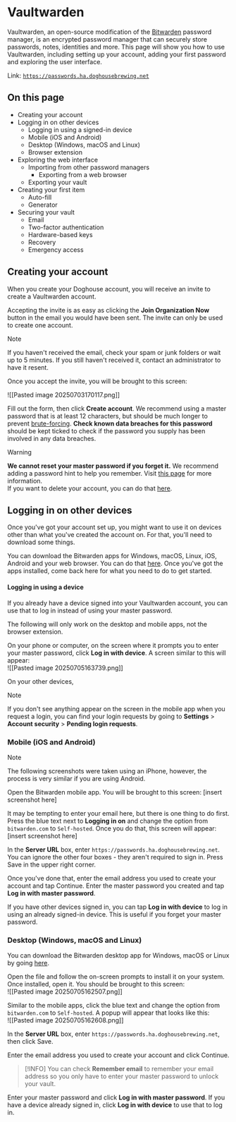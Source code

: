 # Vaultwarden

Vaultwarden, an open-source modification of the [Bitwarden](https://bitwarden.com) password manager, is an encrypted password manager that can securely store passwords, notes, identities and more.
This page will show you how to use Vaultwarden, including setting up your account, adding your first password and exploring the user interface.

Link: [`https://passwords.ha.doghousebrewing.net`](https://passwords.ha.doghousebrewing.net)

## On this page

- Creating your account
- Logging in on other devices
	- Logging in using a signed-in device
	- Mobile (iOS and Android)
	- Desktop (Windows, macOS and Linux)
	- Browser extension
- Exploring the web interface
	- Importing from other password managers
		- Exporting from a web browser
	- Exporting your vault
- Creating your first item
	- Auto-fill
	- Generator
- Securing your vault
	- Email
	- Two-factor authentication
	- Hardware-based keys
	- Recovery
	- Emergency access

## Creating your account

When you create your Doghouse account, you will receive an invite to create a Vaultwarden account.

Accepting the invite is as easy as clicking the **Join Organization Now** button in the email you would have been sent. The invite can only be used to create one account.

> [!NOTE]
> If you haven't received the email, check your spam or junk folders or wait up to 5 minutes. If you still haven't received it, contact an administrator to have it resent.

Once you accept the invite, you will be brought to this screen:

![[Pasted image 20250703170117.png]]

Fill out the form, then click **Create account**.
We recommend using a master password that is at least 12 characters, but should be much longer to prevent [brute-forcing](https://en.wikipedia.org/wiki/Brute-force_attack).
**Check known data breaches for this password** should be kept ticked to check if the password you supply has been involved in any data breaches.

> [!WARNING]
> **We cannot reset your master password if you forget it.** We recommend adding a password hint to help you remember. Visit [this page](https://bitwarden.com/help/forgot-master-password/) for more information.<br>If you want to delete your account, you can do that [here](https://passwords.ha.doghousebrewing.net/#/recover-delete).

## Logging in on other devices

Once you've got your account set up, you might want to use it on devices other than what you've created the account on. For that, you'll need to download some things.

You can download the Bitwarden apps for Windows, macOS, Linux, iOS, Android and your web browser. You can do that [here](https://bitwarden.com/download/). Once you've got the apps installed, come back here for what you need to do to get started.

#### Logging in using a device

If you already have a device signed into your Vaultwarden account, you can use that to log in instead of using your master password.

The following will only work on the desktop and mobile apps, not the browser extension.

On your phone or computer, on the screen where it prompts you to enter your master password, click **Log in with device**. A screen similar to this will appear:<br>
![[Pasted image 20250705163739.png]]

On your other devices, 

> [!NOTE]
> If you don't see anything appear on the screen in the mobile app when you request a login, you can find your login requests by going to **Settings** > **Account security** > **Pending login requests**.

### Mobile (iOS and Android)

> [!NOTE]
> The following screenshots were taken using an iPhone, however, the process is very similar if you are using Android.

Open the Bitwarden mobile app. You will be brought to this screen:
[insert screenshot here]

It may be tempting to enter your email here, but there is one thing to do first. Press the blue text next to **Logging in on** and change the option from `bitwarden.com` to `Self-hosted`. Once you do that, this screen will appear:
[insert screenshot here]

In the **Server URL** box, enter `https://passwords.ha.doghousebrewing.net`. You can ignore the other four boxes - they aren't required to sign in. Press Save in the upper right corner.

Once you've done that, enter the email address you used to create your account and tap Continue. Enter the master password you created and tap **Log in with master password**.

If you have other devices signed in, you can tap **Log in with device** to log in using an already signed-in device. This is useful if you forget your master password.

### Desktop (Windows, macOS and Linux)

You can download the Bitwarden desktop app for Windows, macOS or Linux by going [here](https://bitwarden.com/download/#downloads-desktop).

Open the file and follow the on-screen prompts to install it on your system. Once installed, open it. You should be brought to this screen:<br>
![[Pasted image 20250705162507.png]]

Similar to the mobile apps, click the blue text and change the option from `bitwarden.com` to `Self-hosted`. A popup will appear that looks like this:<br>
![[Pasted image 20250705162608.png]]

In the **Server URL** box, enter `https://passwords.ha.doghousebrewing.net`, then click Save.

Enter the email address you used to create your account and click Continue.

> [!INFO]
> You can check **Remember email** to remember your email address so you only have to enter your master password to unlock your vault.

Enter your master password and click **Log in with master password**. If you have a device already signed in, click **Log in with device** to use that to log in.